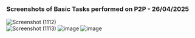 
### Screenshots of Basic Tasks performed on P2P - 26/04/2025

![Screenshot (1112)](https://github.com/user-attachments/assets/8bf1f83f-fd2a-4637-8835-6ff29925e7c2)
</br>
![Screenshot (1113)](https://github.com/user-attachments/assets/d72f7bd8-f51f-43ca-8c23-0d6bf1fe864f)
![image](https://github.com/user-attachments/assets/a921c160-04dc-4fed-b95d-aba44109a98a)
![image](https://github.com/user-attachments/assets/d35c538f-23ab-4c71-8e6e-8e6f91fa7b27)
